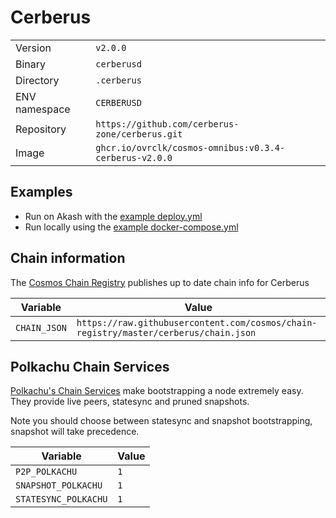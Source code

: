 # Cerberus

| | |
|---|---|
|Version|`v2.0.0`|
|Binary|`cerberusd`|
|Directory|`.cerberus`|
|ENV namespace|`CERBERUSD`|
|Repository|`https://github.com/cerberus-zone/cerberus.git`|
|Image|`ghcr.io/ovrclk/cosmos-omnibus:v0.3.4-cerberus-v2.0.0`|

## Examples

- Run on Akash with the [example deploy.yml](./deploy.yml)
- Run locally using the [example docker-compose.yml](./docker-compose.yml)

## Chain information

The [Cosmos Chain Registry](https://github.com/cosmos/chain-registry) publishes up to date chain info for Cerberus

|Variable|Value|
|---|---|
|`CHAIN_JSON`|`https://raw.githubusercontent.com/cosmos/chain-registry/master/cerberus/chain.json`|

## Polkachu Chain Services

[Polkachu's Chain Services](https://www.polkachu.com/) make bootstrapping a node extremely easy. They provide live peers, statesync and pruned snapshots.

Note you should choose between statesync and snapshot bootstrapping, snapshot will take precedence.

|Variable|Value|
|---|---|
|`P2P_POLKACHU`|`1`|
|`SNAPSHOT_POLKACHU`|`1`|
|`STATESYNC_POLKACHU`|`1`|
